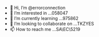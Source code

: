 - 👋 Hi, I’m @errorconnection
- 👀 I’m interested in ...058047
- 🌱 I’m currently learning ...975862
- 💞️ I’m looking to collaborate on ...TKZYES
- 📫 How to reach me ...SA\EC\5219

<!---
errorconnection/errorconnection is a ✨ special ✨ repository because its `README.md` (this file) appears on your GitHub profile.
You can click the Preview link to take a look at your changes.
--->
